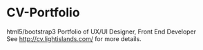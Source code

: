 # CV-Portfolio
html5/bootstrap3 Portfolio of UX/UI Designer, Front End Developer
<br />
See http://cv.lightislands.com/ for more details.
